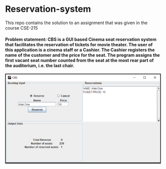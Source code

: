 # Reservation-system
This repo contains the solution to an assignment that was given in the course CSE-215

<h4> Problem statement: CBS is a GUI based Cinema seat reservation system that facilitates the
reservation of tickets for movie theater. The user of this application is a cinema staff or a Cashier.
The Cashier registers the name of the customer and the price for the seat. The program assigns the first vacant
seat number counted from the seat at the most rear part of the auditorium, i.e. the last chair.</h4>

<p align="center">
  <img src="images/Capture.PNG">
</p> 
